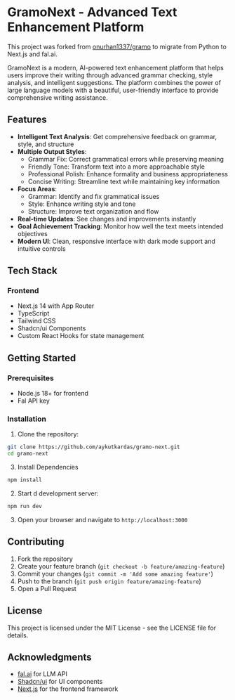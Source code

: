 # GramoNext - Advanced Text Enhancement Platform

This project was forked from [onurhan1337/gramo](https://github.com/onurhan1337/gramo) to migrate from Python to Next.js and fal.ai.

GramoNext is a modern, AI-powered text enhancement platform that helps users improve their writing through advanced grammar checking, style analysis, and intelligent suggestions. The platform combines the power of large language models with a beautiful, user-friendly interface to provide comprehensive writing assistance.

## Features

- **Intelligent Text Analysis**: Get comprehensive feedback on grammar, style, and structure
- **Multiple Output Styles**:
  - Grammar Fix: Correct grammatical errors while preserving meaning
  - Friendly Tone: Transform text into a more approachable style
  - Professional Polish: Enhance formality and business appropriateness
  - Concise Writing: Streamline text while maintaining key information
- **Focus Areas**:
  - Grammar: Identify and fix grammatical issues
  - Style: Enhance writing style and tone
  - Structure: Improve text organization and flow
- **Real-time Updates**: See changes and improvements instantly
- **Goal Achievement Tracking**: Monitor how well the text meets intended objectives
- **Modern UI**: Clean, responsive interface with dark mode support and intuitive controls

## Tech Stack

### Frontend

- Next.js 14 with App Router
- TypeScript
- Tailwind CSS
- Shadcn/ui Components
- Custom React Hooks for state management

## Getting Started

### Prerequisites

- Node.js 18+ for frontend
- Fal API key

### Installation

1. Clone the repository:

```bash
git clone https://github.com/aykutkardas/gramo-next.git
cd gramo-next
```

3. Install Dependencies

```bash
npm install
```

2. Start d development server:

```bash
npm run dev
```

3. Open your browser and navigate to `http://localhost:3000`

## Contributing

1. Fork the repository
2. Create your feature branch (`git checkout -b feature/amazing-feature`)
3. Commit your changes (`git commit -m 'Add some amazing feature'`)
4. Push to the branch (`git push origin feature/amazing-feature`)
5. Open a Pull Request

## License

This project is licensed under the MIT License - see the LICENSE file for details.

## Acknowledgments

- [fal.ai](https://fal.ai/) for LLM API
- [Shadcn/ui](https://ui.shadcn.com/) for UI components
- [Next.js](https://nextjs.org/) for the frontend framework

